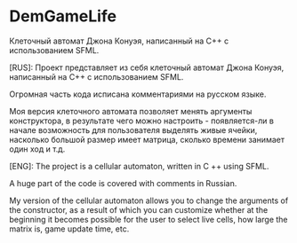 # DemGameLife
Клеточный автомат Джона Конуэя, написанный на C++ с использованием SFML.

[RUS]: Проект представляет из себя клеточный автомат Джона Конуэя, написанный на C++ с использованием SFML.

Огромная часть кода исписана комментариями на русском языке. 

Моя версия клеточного автомата позволяет менять аргументы конструктора,
в результате чего можно настроить - появляется-ли в начале возможность для пользователя выделять живые ячейки,
насколько большой размер имеет матрица, сколько времени занимает один ход и т.д.

[ENG]: The project is a cellular automaton, written in C ++ using SFML.

A huge part of the code is covered with comments in Russian.

My version of the cellular automaton allows you to change the arguments of the constructor,
as a result of which you can customize whether at the beginning it becomes possible for the user to select live cells,
how large the matrix is, game update time, etc.
